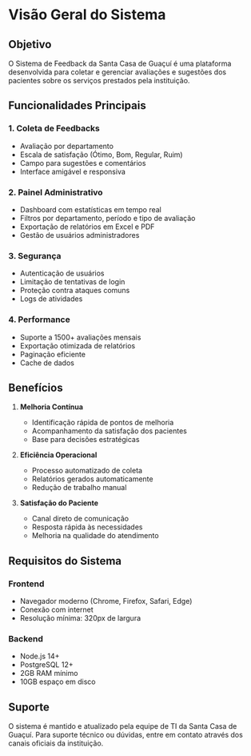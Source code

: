 # Visão Geral do Sistema

## Objetivo

O Sistema de Feedback da Santa Casa de Guaçuí é uma plataforma desenvolvida para coletar e gerenciar avaliações e sugestões dos pacientes sobre os serviços prestados pela instituição.

## Funcionalidades Principais

### 1. Coleta de Feedbacks
- Avaliação por departamento
- Escala de satisfação (Ótimo, Bom, Regular, Ruim)
- Campo para sugestões e comentários
- Interface amigável e responsiva

### 2. Painel Administrativo
- Dashboard com estatísticas em tempo real
- Filtros por departamento, período e tipo de avaliação
- Exportação de relatórios em Excel e PDF
- Gestão de usuários administradores

### 3. Segurança
- Autenticação de usuários
- Limitação de tentativas de login
- Proteção contra ataques comuns
- Logs de atividades

### 4. Performance
- Suporte a 1500+ avaliações mensais
- Exportação otimizada de relatórios
- Paginação eficiente
- Cache de dados

## Benefícios

1. **Melhoria Contínua**
   - Identificação rápida de pontos de melhoria
   - Acompanhamento da satisfação dos pacientes
   - Base para decisões estratégicas

2. **Eficiência Operacional**
   - Processo automatizado de coleta
   - Relatórios gerados automaticamente
   - Redução de trabalho manual

3. **Satisfação do Paciente**
   - Canal direto de comunicação
   - Resposta rápida às necessidades
   - Melhoria na qualidade do atendimento

## Requisitos do Sistema

### Frontend
- Navegador moderno (Chrome, Firefox, Safari, Edge)
- Conexão com internet
- Resolução mínima: 320px de largura

### Backend
- Node.js 14+
- PostgreSQL 12+
- 2GB RAM mínimo
- 10GB espaço em disco

## Suporte

O sistema é mantido e atualizado pela equipe de TI da Santa Casa de Guaçuí. Para suporte técnico ou dúvidas, entre em contato através dos canais oficiais da instituição. 